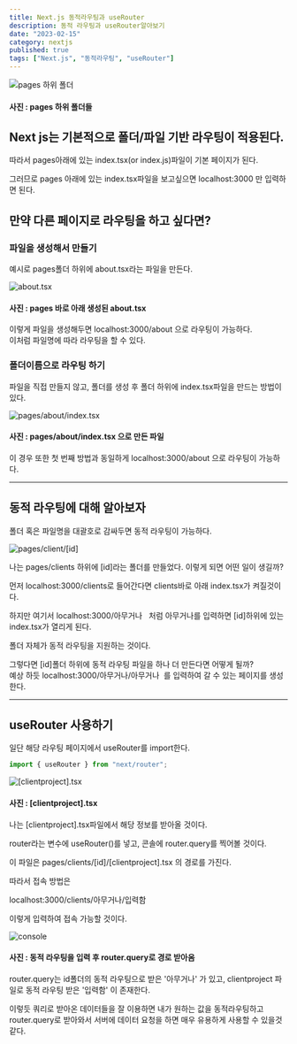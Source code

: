 ```yaml
---
title: Next.js 동적라우팅과 useRouter
description: 동적 라우팅과 useRouter알아보기
date: "2023-02-15"
category: nextjs
published: true
tags: ["Next.js", "동적라우팅", "useRouter"]
---
```


![pages 하위 폴더](https://img1.daumcdn.net/thumb/R1280x0/?scode=mtistory2&fname=https%3A%2F%2Fblog.kakaocdn.net%2Fdn%2FOjkfW%2FbtrZbq0kf5n%2Fo0KNFFKKHEbuolNofYHhKK%2Fimg.png)

#### 사진 : pages 하위 폴더들

## Next js는 기본적으로 폴더/파일 기반 라우팅이 적용된다.

따라서 pages아래에 있는 index.tsx(or index.js)파일이 기본 페이지가 된다. </br>

그러므로 pages 아래에 있는 index.tsx파일을 보고싶으면 localhost:3000 만 입력하면 된다. </br>

## 만약 다른 페이지로 라우팅을 하고 싶다면?

### 파일을 생성해서 만들기

예시로 pages폴더 하위에 about.tsx라는 파일을 만든다. </br>

![about.tsx](https://img1.daumcdn.net/thumb/R1280x0/?scode=mtistory2&fname=https%3A%2F%2Fblog.kakaocdn.net%2Fdn%2FcERr4T%2FbtrZbOzPE8e%2F1eblakQppQPzEz7XpzRFK1%2Fimg.png)

#### 사진 : pages 바로 아래 생성된 about.tsx

이렇게 파일을 생성해두면 localhost:3000/about 으로 라우팅이 가능하다.
</br>
이처럼 파일명에 따라 라우팅을 할 수 있다.

### 폴더이름으로 라우팅 하기

파일을 직접 만들지 않고, 폴더를 생성 후 폴더 하위에 index.tsx파일을 만드는 방법이 있다.

![pages/about/index.tsx](https://img1.daumcdn.net/thumb/R1280x0/?scode=mtistory2&fname=https%3A%2F%2Fblog.kakaocdn.net%2Fdn%2FuNZvf%2FbtrZa26rleR%2FHnconz0k4hfCQdjsK9Gk90%2Fimg.png)

#### 사진 : pages/about/index.tsx 으로 만든 파일

이 경우 또한 첫 번째 방법과 동일하게 localhost:3000/about 으로 라우팅이 가능하다.

---

## 동적 라우팅에 대해 알아보자

폴더 혹은 파일명을 대괄호로 감싸두면 동적 라우팅이 가능하다.

![pages/client/[id]](https://img1.daumcdn.net/thumb/R1280x0/?scode=mtistory2&fname=https%3A%2F%2Fblog.kakaocdn.net%2Fdn%2FedFMQI%2FbtrZboBrpvC%2FvWUrZmP4FYLvF6kyjK6NE1%2Fimg.png)

나는 pages/clients 하위에 \[id\]라는 폴더를 만들었다. 이렇게 되면 어떤 일이 생길까? </br>

먼저 localhost:3000/clients로 들어간다면 clients바로 아래 index.tsx가 켜질것이다. </br>

하지만 여기서 localhost:3000/아무거나   처럼 아무거나를 입력하면 \[id\]하위에 있는 index.tsx가 열리게 된다. </br>

폴더 자체가 동적 라우팅을 지원하는 것이다.</br>

그렇다면 \[id\]폴더 하위에 동적 라우팅 파일을 하나 더 만든다면 어떻게 될까?
</br>
예상 하듯 localhost:3000/아무거나/아무거나  를 입력하여 갈 수 있는 페이지를 생성한다.
</br>

---

## useRouter 사용하기

일단 해당 라우팅 페이지에서 useRouter를 import한다.

```javascript
import { useRouter } from "next/router";
```

![[clientproject].tsx](https://img1.daumcdn.net/thumb/R1280x0/?scode=mtistory2&fname=https%3A%2F%2Fblog.kakaocdn.net%2Fdn%2F7lFBF%2FbtrZauoCDv9%2FJKGkhn7cJFSP0FJR354sJk%2Fimg.png)

#### 사진 : [clientproject].tsx

나는 \[clientproject\].tsx파일에서 해당 정보를 받아올 것이다. </br>

router라는 변수에 useRouter()를 넣고, 콘솔에 router.query를 찍어볼 것이다. </br>

이 파일은 pages/clients/\[id\]/\[clientproject\].tsx 의 경로를 가진다.</br>

따라서 접속 방법은 </br>

localhost:3000/clients/아무거나/입력함</br>

이렇게 입력하여 접속 가능할 것이다. </br>

![console](https://img1.daumcdn.net/thumb/R1280x0/?scode=mtistory2&fname=https%3A%2F%2Fblog.kakaocdn.net%2Fdn%2FSJj6N%2FbtrZa2k4OM3%2F8k8s87ae3ASdOuaOkaiKT0%2Fimg.png)

#### 사진 : 동적 라우팅을 입력 후 router.query로 경로 받아옴

router.query는 id폴더의 동적 라우팅으로 받은 '아무거나' 가 있고, clientproject 파일로 동적 라우팅 받은 '입력함' 이 존재한다. </br>

이렇듯 쿼리로 받아온 데이터들을 잘 이용하면 내가 원하는 값을 동적라우팅하고 router.query로 받아와서 서버에 데이터 요청을 하면 매우 유용하게 사용할 수 있을것 같다.
